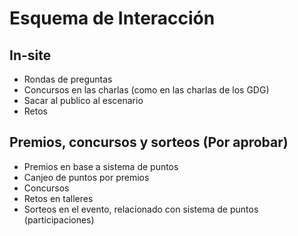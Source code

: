 # Esquema de Interacción


## In-site
- Rondas de preguntas
- Concursos en las charlas (como en las charlas de los GDG)
- Sacar al publico al escenario
- Retos

## Premios, concursos y sorteos (Por aprobar)
- Premios en base a sistema de puntos
- Canjeo de puntos por premios
- Concursos
- Retos en talleres
- Sorteos en el evento, relacionado con sistema de puntos (participaciones)
